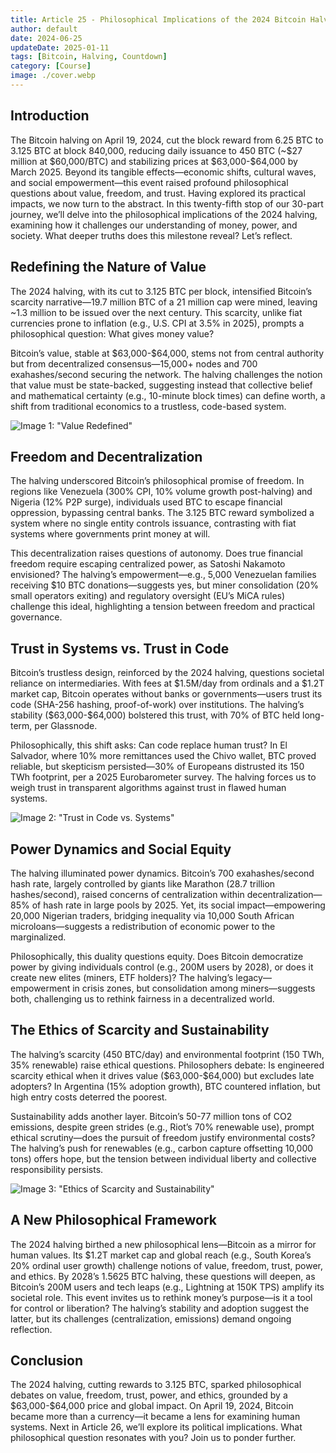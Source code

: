 ```yaml
---
title: Article 25 - Philosophical Implications of the 2024 Bitcoin Halving
author: default
date: 2024-06-25
updateDate: 2025-01-11
tags: [Bitcoin, Halving, Countdown]
category: [Course]
image: ./cover.webp
---
```


## Introduction

The Bitcoin halving on April 19, 2024, cut the block reward from 6.25 BTC to 3.125 BTC at block 840,000, reducing daily issuance to 450 BTC (~\$27 million at \$60,000/BTC) and stabilizing prices at \$63,000-\$64,000 by March 2025. Beyond its tangible effects—economic shifts, cultural waves, and social empowerment—this event raised profound philosophical questions about value, freedom, and trust. Having explored its practical impacts, we now turn to the abstract. In this twenty-fifth stop of our 30-part journey, we’ll delve into the philosophical implications of the 2024 halving, examining how it challenges our understanding of money, power, and society. What deeper truths does this milestone reveal? Let’s reflect.

## Redefining the Nature of Value

The 2024 halving, with its cut to 3.125 BTC per block, intensified Bitcoin’s scarcity narrative—19.7 million BTC of a 21 million cap were mined, leaving ~1.3 million to be issued over the next century. This scarcity, unlike fiat currencies prone to inflation (e.g., U.S. CPI at 3.5% in 2025), prompts a philosophical question: What gives money value?

Bitcoin’s value, stable at \$63,000-\$64,000, stems not from central authority but from decentralized consensus—15,000+ nodes and 700 exahashes/second securing the network. The halving challenges the notion that value must be state-backed, suggesting instead that collective belief and mathematical certainty (e.g., 10-minute block times) can define worth, a shift from traditional economics to a trustless, code-based system.

![Image 1: "Value Redefined"](./1.crypto-fiat-venn-diagram.webp)

## Freedom and Decentralization

The halving underscored Bitcoin’s philosophical promise of freedom. In regions like Venezuela (300% CPI, 10% volume growth post-halving) and Nigeria (12% P2P surge), individuals used BTC to escape financial oppression, bypassing central banks. The 3.125 BTC reward symbolized a system where no single entity controls issuance, contrasting with fiat systems where governments print money at will.

This decentralization raises questions of autonomy. Does true financial freedom require escaping centralized power, as Satoshi Nakamoto envisioned? The halving’s empowerment—e.g., 5,000 Venezuelan families receiving \$10 BTC donations—suggests yes, but miner consolidation (20% small operators exiting) and regulatory oversight (EU’s MiCA rules) challenge this ideal, highlighting a tension between freedom and practical governance.

## Trust in Systems vs. Trust in Code

Bitcoin’s trustless design, reinforced by the 2024 halving, questions societal reliance on intermediaries. With fees at \$1.5M/day from ordinals and a \$1.2T market cap, Bitcoin operates without banks or governments—users trust its code (SHA-256 hashing, proof-of-work) over institutions. The halving’s stability (\$63,000-\$64,000) bolstered this trust, with 70% of BTC held long-term, per Glassnode.

Philosophically, this shift asks: Can code replace human trust? In El Salvador, where 10% more remittances used the Chivo wallet, BTC proved reliable, but skepticism persisted—30% of Europeans distrusted its 150 TWh footprint, per a 2025 Eurobarometer survey. The halving forces us to weigh trust in transparent algorithms against trust in flawed human systems.

![Image 2: "Trust in Code vs. Systems"](./2.trust-code-system.webp)

## Power Dynamics and Social Equity

The halving illuminated power dynamics. Bitcoin’s 700 exahashes/second hash rate, largely controlled by giants like Marathon (28.7 trillion hashes/second), raised concerns of centralization within decentralization—85% of hash rate in large pools by 2025. Yet, its social impact—empowering 20,000 Nigerian traders, bridging inequality via 10,000 South African microloans—suggests a redistribution of economic power to the marginalized.

Philosophically, this duality questions equity. Does Bitcoin democratize power by giving individuals control (e.g., 200M users by 2028), or does it create new elites (miners, ETF holders)? The halving’s legacy—empowerment in crisis zones, but consolidation among miners—suggests both, challenging us to rethink fairness in a decentralized world.

## The Ethics of Scarcity and Sustainability

The halving’s scarcity (450 BTC/day) and environmental footprint (150 TWh, 35% renewable) raise ethical questions. Philosophers debate: Is engineered scarcity ethical when it drives value (\$63,000-\$64,000) but excludes late adopters? In Argentina (15% adoption growth), BTC countered inflation, but high entry costs deterred the poorest.

Sustainability adds another layer. Bitcoin’s 50-77 million tons of CO2 emissions, despite green strides (e.g., Riot’s 70% renewable use), prompt ethical scrutiny—does the pursuit of freedom justify environmental costs? The halving’s push for renewables (e.g., carbon capture offsetting 10,000 tons) offers hope, but the tension between individual liberty and collective responsibility persists.

![Image 3: "Ethics of Scarcity and Sustainability"](./3.scarcity-sustainability.webp)

## A New Philosophical Framework

The 2024 halving birthed a new philosophical lens—Bitcoin as a mirror for human values. Its \$1.2T market cap and global reach (e.g., South Korea’s 20% ordinal user growth) challenge notions of value, freedom, trust, power, and ethics. By 2028’s 1.5625 BTC halving, these questions will deepen, as Bitcoin’s 200M users and tech leaps (e.g., Lightning at 150K TPS) amplify its societal role.
This event invites us to rethink money’s purpose—is it a tool for control or liberation? The halving’s stability and adoption suggest the latter, but its challenges (centralization, emissions) demand ongoing reflection.

## Conclusion

The 2024 halving, cutting rewards to 3.125 BTC, sparked philosophical debates on value, freedom, trust, power, and ethics, grounded by a \$63,000-\$64,000 price and global impact. On April 19, 2024, Bitcoin became more than a currency—it became a lens for examining human systems. Next in Article 26, we’ll explore its political implications. What philosophical question resonates with you? Join us to ponder further.
